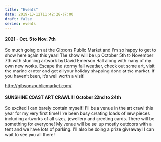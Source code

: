 ```yaml
---
title: "Events"
date: 2019-10-12T11:42:28-07:00
draft: false
series: events
---
```

#### 2021 - Oct. 5 to Nov. 7th

So much going on at the Gibsons Public Market and I'm so happy to get to show here again this year! The show will be up October 5th to November 7th with stunning artwork by David Emerson Hall along with many of my own new works. Escape the stormy fall weather, check out some art, visit the marine center and get all your holiday shopping done at the market. If you haven’t been, it’s well worth a visit!

http://gibsonspublicmarket.com/

#### SUNSHINE COAST ART CRAWL!!! October 22nd to 24th

So excited I can barely contain myself! I'll be a venue in the art crawl this year for my very first time! I've been busy creating loads of new pieces including artworks of all sizes, jewellery and greeting cards. There will be something for everyone! My venue will be set up mostly outdoors with a tent and we have lots of parking. I'll also be doing a prize giveaway! I can wait to see you all there!





